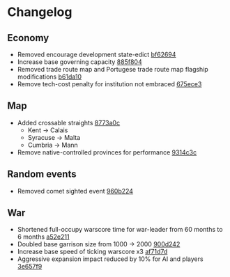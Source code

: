 # Changelog
## Economy
- Removed encourage development state-edict [bf62694](https://github.com/Johbii/vanillaplus/commit/bf626943f0ab08e6f0e66d41b42bb1b37c045b49)
- Increase base governing capacity [885f804](https://github.com/Johbii/vanillaplus/commit/885f8043833b86bf9ca066a89e0445e72a99d431)
- Removed trade route map and Portugese trade route map flagship modifications [b61da10](https://github.com/Johbii/vanillaplus/commit/b61da1021ffcd750bd543a5df83223bd2f2f539c)
- Remove tech-cost penalty for institution not embraced [675ece3](https://github.com/Johbii/vanillaplus/commit/675ece3c6993427edb88b8d09769429a3fe0b4bd)
## Map
- Added crossable straights [8773a0c](https://github.com/Johbii/vanillaplus/commit/8773a0c0074f5a4bc074f63d0177fb2535cac616)
    - Kent -> Calais
    - Syracuse -> Malta
    - Cumbria -> Mann
- Remove native-controlled provinces for performance [9314c3c](https://github.com/Johbii/vanillaplus/commit/9314c3cde3d72e646035fca1b2126472b7b68354)
## Random events
- Removed comet sighted event [960b224](https://github.com/Johbii/vanillaplus/commit/960b2245d44d2ee735dd17a9ca51955f301ce22c)
## War
- Shortened full-occupy warscore time for war-leader from 60 months to 6 months [a52e211](https://github.com/Johbii/vanillaplus/commit/a52e21173899e26bc6b0885cc9ab3dfe1120c2e4)
- Doubled base garrison size from 1000 -> 2000 [900d242](https://github.com/Johbii/vanillaplus/commit/900d2427b95a39e97c116e89fbc16d3ed7aba0e7)
- Increase base speed of ticking warscore x3 [af71d7d](https://github.com/Johbii/vanillaplus/commit/af71d7defc1f23b9a99ba8704666de20587d28c2)
- Aggressive expansion impact reduced by 10% for AI and players [3e657f9](https://github.com/Johbii/vanillaplus/commit/3e657f9c835c02c837d377298d39d7f084ff759c)
